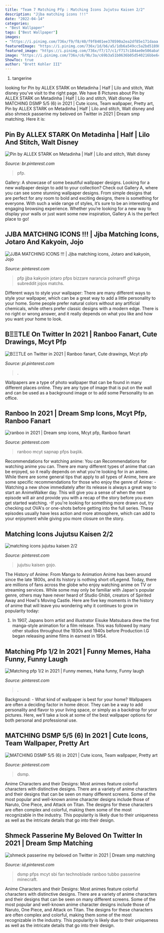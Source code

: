 ```yaml
---
title: "Team 7 Matching Pfp : Matching Icons Jujutsu Kaisen 2/2"
description: "Jjba matching icons !!!"
date: "2022-04-14"
categories:
- "Best Wallpaper"
tags: ["Best Wallpaper"]
images:
- "https://i.pinimg.com/736x/f9/f8/40/f9f8401ee370590a2ea2df85e171daaa.jpg"
featuredImage: "https://i.pinimg.com/736x/1d/b6/a5/1db6a549cc5a2bd51898652579f03eff.jpg"
featured_image: "https://i.pinimg.com/736x/f7/17/c1/f717c184ae0e506aba9fcefa258a69f2.jpg"
image: "https://i.pinimg.com/736x/c6/9b/3a/c69b3a51b0636b05d540216bbe6cec5a.jpg"
ShowToc: true
author: "Brett Kohler III"
---
```



1. tangerine 

	

		
looking for Pin by ALLEX STARK on Metadinha | Half | Lilo and stitch, Walt disney you've visit to the right page. We have 8 Pictures about Pin by ALLEX STARK on Metadinha | Half | Lilo and stitch, Walt disney like MATCHING DSMP 5/5 (6) in 2021 | Cute icons, Team wallpaper, Pretty art, Pin by ALLEX STARK on Metadinha | Half | Lilo and stitch, Walt disney and also shmeck passerine my beloved on Twitter in 2021 | Dream smp matching. Here it is:
		
    
## Pin By ALLEX STARK On Metadinha | Half | Lilo And Stitch, Walt Disney

<img loading=lazy src="https://i.pinimg.com/736x/9f/54/49/9f5449bb918cd38f19af267b7a5fcb1f.jpg" onerror="this.onerror=null;this.src='https://tse4.mm.bing.net/th?id=OIP.EnvI5iu4ka0QAX0yL0SF3wHaJP&amp;pid=15.1';" alt="Pin by ALLEX STARK on Metadinha | Half | Lilo and stitch, Walt disney">

_Source: br.pinterest.com_

>pfp. 

	

Gallery: A showcase of some beautiful wallpaper designs.
Looking for a new wallpaper design to add to your collection? Check out Gallery A, where you can see some stunning wallpaper designs. From simple designs that are perfect for any room to bold and exciting designs, there is something for everyone. With such a wide range of styles, it’s sure to be an interesting and engaging browsing experience. Whether you’re looking for a new way to display your walls or just want some new inspiration, Gallery A is the perfect place to go!





	
	
    
## JJBA MATCHING ICONS !!! | Jjba Matching Icons, Jotaro And Kakyoin, Jojo

<img loading=lazy src="https://i.pinimg.com/736x/f7/17/c1/f717c184ae0e506aba9fcefa258a69f2.jpg" onerror="this.onerror=null;this.src='https://tse1.mm.bing.net/th?id=OIP.XdavNS2IzkMUH5zl47s-HAHaHa&amp;pid=15.1';" alt="JJBA MATCHING ICONS !!! | Jjba matching icons, Jotaro and kakyoin, Jojo">

_Source: pinterest.com_

>pfp jjba kakyoin jotaro pfps bizzare narancia polnareff ghirga subreddit jojos matchs. 

	

Different ways to style your wallpaper:
There are many different ways to style your wallpaper, which can be a great way to add a little personality to your home. Some people prefer natural colors without any artificial chemicals, while others prefer classic designs with a modern edge. There is no right or wrong answer, and it really depends on what you like and how you want your home to look.

    
## BΞΞTLE On Twitter In 2021 | Ranboo Fanart, Cute Drawings, Mcyt Pfp

<img loading=lazy src="https://i.pinimg.com/736x/1d/b6/a5/1db6a549cc5a2bd51898652579f03eff.jpg" onerror="this.onerror=null;this.src='https://tse1.mm.bing.net/th?id=OIP.8Jsr0P_W2gb8IIVBkccFgQHaHa&amp;pid=15.1';" alt="BΞΞTLE on Twitter in 2021 | Ranboo fanart, Cute drawings, Mcyt pfp">

_Source: pl.pinterest.com_

>. 

	



Wallpapers are a type of photo wallpaper that can be found in many different places online. They are any type of image that is put on the wall and can be used as a background image or to add some Personality to an office.

    
## Ranboo In 2021 | Dream Smp Icons, Mcyt Pfp, Ranboo Fanart

<img loading=lazy src="https://i.pinimg.com/736x/27/65/af/2765af56184ef30ca89b758dd58cb2dc.jpg" onerror="this.onerror=null;this.src='https://tse2.mm.bing.net/th?id=OIP.ZIuwwtdc9fBdEDWD8yZ8xgHaHa&amp;pid=15.1';" alt="ranboo in 2021 | Dream smp icons, Mcyt pfp, Ranboo fanart">

_Source: pinterest.com_

>ranboo mcyt sapnap pfps başlık. 

	

Recommendations for watching anime: You can
Recommendations for watching anime you can. There are many different types of anime that can be enjoyed, so it really depends on what you're looking for in an anime. While there are some general tips that apply to all types of Anime, here are some specific recommendations for those who enjoy the genre of Anime: 
-Watching a new show immediately after its release is always a great way to start an AnimeWalker day. This will give you a sense of when the next episode will air and provide you with a recap of the story before you even get started watching. 
-If you're looking for something more drawn out, try checking out OVA's or one-shots before getting into the full series. These episodes usually have less action and more atmosphere, which can add to your enjoyment while giving you more closure on the story.

    
## Matching Icons Jujutsu Kaisen 2/2

<img loading=lazy src="https://i.pinimg.com/736x/14/6d/77/146d77ef81a3695c975a9090e5b70e67.jpg" onerror="this.onerror=null;this.src='https://tse1.mm.bing.net/th?id=OIP.Kiehna4LJq2C_tjhi1VMtAHaHa&amp;pid=15.1';" alt="matching icons jujutsu kaisen 2/2">

_Source: pinterest.com_

>jujutsu kaisen gojo. 

	

The History of Anime: From Manga to Animation
Anime has been around since the late 1800s, and its history is nothing short ofLegend. Today, there are millions of fans across the globe who enjoy watching anime on TV or streaming services. While some may only be familiar with Japan's popular genre, others may have never heard of Studio Ghibli, creators of Spirited Away and Howl's Moving Castle. Here are five key moments in the history of anime that will leave you wondering why it continues to grow in popularity today:
1) In 1907, Japans born artist and illustrator Eisuke Matsubara drew the first manga-style animation for a film release. This was followed by many other studios throughout the 1930s and 1940s before Production I.G began releasing anime films in earnest in 1954.

    
## Matching Pfp 1/2 In 2021 | Funny Memes, Haha Funny, Funny Laugh

<img loading=lazy src="https://i.pinimg.com/736x/f9/f8/40/f9f8401ee370590a2ea2df85e171daaa.jpg" onerror="this.onerror=null;this.src='https://tse4.mm.bing.net/th?id=OIP.A5essEhqYSQCNmuFSbzs_wHaKK&amp;pid=15.1';" alt="Matching pfp 1/2 in 2021 | Funny memes, Haha funny, Funny laugh">

_Source: pinterest.com_

>. 

	

Background: - What kind of wallpaper is best for your home?
Wallpapers are often a deciding factor in home décor. They can be a way to add personality and flavor to your living space, or simply as a backdrop for your pictures. Here, we'll take a look at some of the best wallpaper options for both personal and professional use.

    
## MATCHING DSMP 5/5 (6) In 2021 | Cute Icons, Team Wallpaper, Pretty Art

<img loading=lazy src="https://i.pinimg.com/736x/c6/9b/3a/c69b3a51b0636b05d540216bbe6cec5a.jpg" onerror="this.onerror=null;this.src='https://tse1.mm.bing.net/th?id=OIP.DI-UzFq-um9LwuQUDqJjkwHaHa&amp;pid=15.1';" alt="MATCHING DSMP 5/5 (6) in 2021 | Cute icons, Team wallpaper, Pretty art">

_Source: pinterest.com_

>dsmp. 

	

Anime Characters and their Designs: Most animes feature colorful characters with distinctive designs.
There are a variety of anime characters and their designs that can be seen on many different screens. Some of the most popular and well-known anime character designs include those of Naruto, One Piece, and Attack on Titan. The designs for these characters are often complex and colorful, making them some of the most recognizable in the industry. This popularity is likely due to their uniqueness as well as the intricate details that go into their design.

    
## Shmeck Passerine My Beloved On Twitter In 2021 | Dream Smp Matching

<img loading=lazy src="https://i.pinimg.com/736x/8e/d1/f9/8ed1f9d681820d4a8c50f3d672afccec.jpg" onerror="this.onerror=null;this.src='https://tse1.mm.bing.net/th?id=OIP.Xtx9XvDbqJ0HWTi2BM9tIAHaHR&amp;pid=15.1';" alt="shmeck passerine my beloved on Twitter in 2021 | Dream smp matching">

_Source: id.pinterest.com_

>dsmp pfps mcyt sbi fan technoblade ranboo tubbo passerine minecraft. 

	

Anime Characters and their Designs: Most animes feature colorful characters with distinctive designs.
There are a variety of anime characters and their designs that can be seen on many different screens. Some of the most popular and well-known anime character designs include those of Naruto, One Piece, and Attack on Titan. The designs for these characters are often complex and colorful, making them some of the most recognizable in the industry. This popularity is likely due to their uniqueness as well as the intricate details that go into their design.

